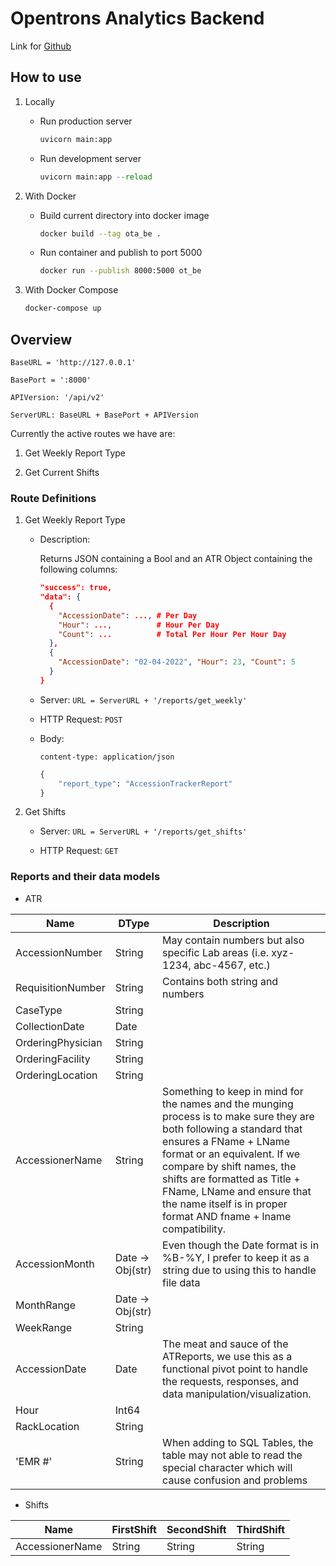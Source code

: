 # Opentrons Analytics Backend

Link for [Github](https://github.com/mythreopen/OTA_Backend)

## How to use

1. Locally

   - Run production server

      ```python
      uvicorn main:app
      ```

   - Run development server

      ```python
      uvicorn main:app --reload
      ```

2. With Docker

   - Build current directory into docker image

      ```zsh
      docker build --tag ota_be .
      ```

   - Run container and publish to port 5000

      ```zsh
      docker run --publish 8000:5000 ot_be
      ```

3. With Docker Compose

    ```zsh
    docker-compose up
    ```

## Overview

`BaseURL = 'http://127.0.0.1'`

`BasePort = ':8000'`

`APIVersion: '/api/v2'`

`ServerURL: BaseURL + BasePort + APIVersion`

Currently the active routes we have are:

  1. Get Weekly Report Type

  2. Get Current Shifts

### Route Definitions

1. Get Weekly Report Type

   - Description:

      Returns JSON containing a Bool and an ATR Object containing the following columns:

        ```json
        "success": true,
        "data": {
          {
            "AccessionDate": ..., # Per Day
            "Hour": ...,          # Hour Per Day
            "Count": ...          # Total Per Hour Per Hour Day
          },
          {
            "AccessionDate": "02-04-2022", "Hour": 23, "Count": 5
          }
        }
        ```

   - Server: `URL = ServerURL + '/reports/get_weekly'`

   - HTTP Request: `POST`

   - Body:

      `content-type: application/json`

      ```python
      {
          "report_type": "AccessionTrackerReport"
      }
      ```

2. Get Shifts

   - Server: `URL = ServerURL + '/reports/get_shifts'`

   - HTTP Request: `GET`

### Reports and their data models

- ATR

| Name              | DType            | Description                                                                                                                                                                                                                                                                                                                                  |
|-------------------|------------------|----------------------------------------------------------------------------------------------------------------------------------------------------------------------------------------------------------------------------------------------------------------------------------------------------------------------------------------------|
| AccessionNumber   | String           | May contain numbers but also specific Lab areas (i.e. xyz-1234, abc-4567, etc.)                                                                                                                                                                                                                                                              |
| RequisitionNumber | String           | Contains both string and numbers                                                                                                                                                                                                                                                                                                             |
| CaseType          | String           |                                                                                                                                                                                                                                                                                                                                              |
| CollectionDate    | Date             |                                                                                                                                                                                                                                                                                                                                              |
| OrderingPhysician | String           |                                                                                                                                                                                                                                                                                                                                              |
| OrderingFacility  | String           |                                                                                                                                                                                                                                                                                                                                              |
| OrderingLocation  | String           |                                                                                                                                                                                                                                                                                                                                              |
| AccessionerName   | String           | Something to keep in mind for the names and the munging process is to make sure they are both following a standard that ensures a FName + LName format or an equivalent. If we compare by shift names, the shifts are formatted as Title + FName, LName and ensure that the name itself is in proper format AND fname + lname compatibility. |
| AccessionMonth    | Date -> Obj(str) | Even though the Date format is in %B-%Y, I prefer to keep it as a string due to using this to handle file data                                                                                                                                                                                                                               |
| MonthRange        | Date -> Obj(str) |                                                                                                                                                                                                                                                                                                                                              |
| WeekRange         | String           |                                                                                                                                                                                                                                                                                                                                              |
| AccessionDate     | Date             | The meat and sauce of the ATReports, we use this as a functional pivot point to handle the requests, responses, and data manipulation/visualization.                                                                                                                                                                                         |
| Hour              | Int64            |                                                                                                                                                                                                                                                                                                                                              |
| RackLocation      | String           |
| 'EMR #'           | String           | When adding to SQL Tables, the table may not able to read the special character which will cause confusion and problems|

- Shifts

| Name            | FirstShift | SecondShift | ThirdShift |
|-----------------|------------|-------------|------------|
| AccessionerName | String     | String      | String     |